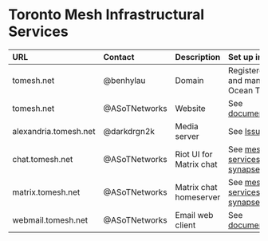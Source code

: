 Toronto Mesh Infrastructural Services
=====================================

| URL | Contact | Description | Set up instructions |
|:----|:--------|:------------|:--------------------|
| tomesh.net | @benhylau | Domain | Registered by @benhylau and managed from Digital Ocean Team |
| tomesh.net | @ASoTNetworks | Website | See [documents/service_setup](https://github.com/tomeshnet/documents/blob/infra-summary/service_setup/website.md) |
| alexandria.tomesh.net | @darkdrgn2k | Media server | See [Issue #108](https://github.com/tomeshnet/documents/issues/108) |
| chat.tomesh.net | @ASoTNetworks | Riot UI for Matrix chat | See [mesh-services/matrix-synapse-riot](https://github.com/tomeshnet/mesh-services/tree/master/matrix-synapse-riot) |
| matrix.tomesh.net | @ASoTNetworks | Matrix chat homeserver | See [mesh-services/matrix-synapse-riot](https://github.com/tomeshnet/mesh-services/tree/master/matrix-synapse-riot) |
| webmail.tomesh.net | @ASoTNetworks | Email web client | See [documents/service_setup](https://github.com/tomeshnet/documents/blob/master/service_setup/email.md) |
